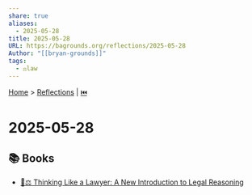 ```yaml
---
share: true
aliases:
  - 2025-05-28
title: 2025-05-28
URL: https://bagrounds.org/reflections/2025-05-28
Author: "[[bryan-grounds]]"
tags:
  - ⚖️law
---
```

[Home](../index.md) > [Reflections](./index.md) | [⏮️](./2025-05-27.md)  
# 2025-05-28  
## 📚 Books  
- [🤔⚖️ Thinking Like a Lawyer: A New Introduction to Legal Reasoning](../books/thinking-like-a-lawyer-a-new-introduction-to-legal-reasoning.md)